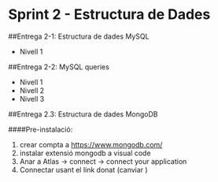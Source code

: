 # Sprint 2 - Estructura de Dades
##Entrega 2-1: Estructura de dades MySQL
  - Nivell 1
  
##Entrega 2-2: MySQL queries
  - Nivell 1
  - Nivell 2
  - Nivell 3

##Entrega 2.3: Estructura de dades MongoDB

####Pre-instalació:
1. crear compta a https://www.mongodb.com/
2. instalar extensió mongodb a visual code
3. Anar a Atlas -> connect -> connect your application
4. Connectar usant el link donat (canviar <password>)